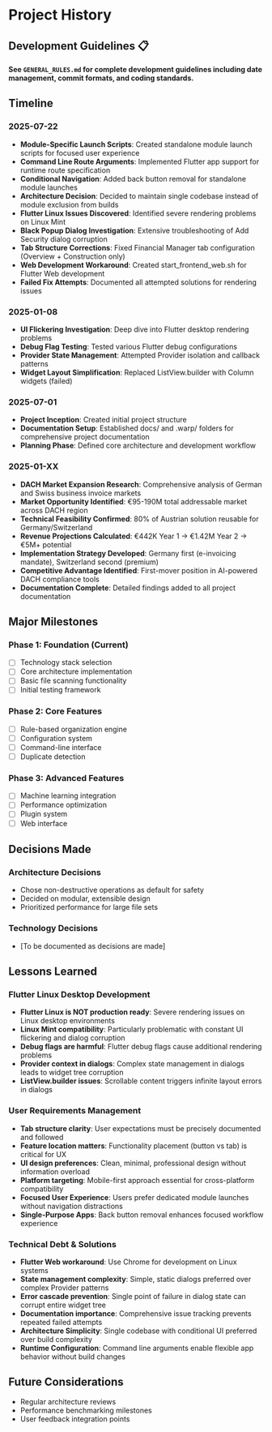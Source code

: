 # Project History

## Development Guidelines 📋
**See `GENERAL_RULES.md` for complete development guidelines including date management, commit formats, and coding standards.**

## Timeline

### 2025-07-22
- **Module-Specific Launch Scripts**: Created standalone module launch scripts for focused user experience
- **Command Line Route Arguments**: Implemented Flutter app support for runtime route specification
- **Conditional Navigation**: Added back button removal for standalone module launches
- **Architecture Decision**: Decided to maintain single codebase instead of module exclusion from builds
- **Flutter Linux Issues Discovered**: Identified severe rendering problems on Linux Mint
- **Black Popup Dialog Investigation**: Extensive troubleshooting of Add Security dialog corruption
- **Tab Structure Corrections**: Fixed Financial Manager tab configuration (Overview + Construction only)
- **Web Development Workaround**: Created start_frontend_web.sh for Flutter Web development
- **Failed Fix Attempts**: Documented all attempted solutions for rendering issues

### 2025-01-08
- **UI Flickering Investigation**: Deep dive into Flutter desktop rendering problems
- **Debug Flag Testing**: Tested various Flutter debug configurations
- **Provider State Management**: Attempted Provider isolation and callback patterns
- **Widget Layout Simplification**: Replaced ListView.builder with Column widgets (failed)

### 2025-07-01
- **Project Inception**: Created initial project structure
- **Documentation Setup**: Established docs/ and .warp/ folders for comprehensive project documentation
- **Planning Phase**: Defined core architecture and development workflow

### 2025-01-XX
- **DACH Market Expansion Research**: Comprehensive analysis of German and Swiss business invoice markets
- **Market Opportunity Identified**: €95-190M total addressable market across DACH region 
- **Technical Feasibility Confirmed**: 80% of Austrian solution reusable for Germany/Switzerland
- **Revenue Projections Calculated**: €442K Year 1 → €1.42M Year 2 → €5M+ potential
- **Implementation Strategy Developed**: Germany first (e-invoicing mandate), Switzerland second (premium)
- **Competitive Advantage Identified**: First-mover position in AI-powered DACH compliance tools
- **Documentation Complete**: Detailed findings added to all project documentation

## Major Milestones

### Phase 1: Foundation (Current)
- [ ] Technology stack selection
- [ ] Core architecture implementation
- [ ] Basic file scanning functionality
- [ ] Initial testing framework

### Phase 2: Core Features
- [ ] Rule-based organization engine
- [ ] Configuration system
- [ ] Command-line interface
- [ ] Duplicate detection

### Phase 3: Advanced Features
- [ ] Machine learning integration
- [ ] Performance optimization
- [ ] Plugin system
- [ ] Web interface

## Decisions Made

### Architecture Decisions
- Chose non-destructive operations as default for safety
- Decided on modular, extensible design
- Prioritized performance for large file sets

### Technology Decisions
- [To be documented as decisions are made]

## Lessons Learned

### Flutter Linux Desktop Development
- **Flutter Linux is NOT production ready**: Severe rendering issues on Linux desktop environments
- **Linux Mint compatibility**: Particularly problematic with constant UI flickering and dialog corruption
- **Debug flags are harmful**: Flutter debug flags cause additional rendering problems
- **Provider context in dialogs**: Complex state management in dialogs leads to widget tree corruption
- **ListView.builder issues**: Scrollable content triggers infinite layout errors in dialogs

### User Requirements Management
- **Tab structure clarity**: User expectations must be precisely documented and followed
- **Feature location matters**: Functionality placement (button vs tab) is critical for UX
- **UI design preferences**: Clean, minimal, professional design without information overload
- **Platform targeting**: Mobile-first approach essential for cross-platform compatibility
- **Focused User Experience**: Users prefer dedicated module launches without navigation distractions
- **Single-Purpose Apps**: Back button removal enhances focused workflow experience

### Technical Debt & Solutions
- **Flutter Web workaround**: Use Chrome for development on Linux systems
- **State management complexity**: Simple, static dialogs preferred over complex Provider patterns
- **Error cascade prevention**: Single point of failure in dialog state can corrupt entire widget tree
- **Documentation importance**: Comprehensive issue tracking prevents repeated failed attempts
- **Architecture Simplicity**: Single codebase with conditional UI preferred over build complexity
- **Runtime Configuration**: Command line arguments enable flexible app behavior without build changes

## Future Considerations

- Regular architecture reviews
- Performance benchmarking milestones
- User feedback integration points
